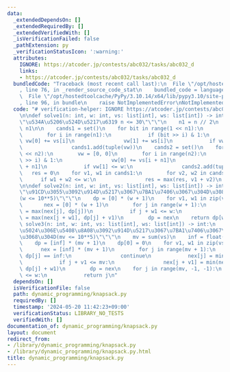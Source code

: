 ```yaml
---
data:
  _extendedDependsOn: []
  _extendedRequiredBy: []
  _extendedVerifiedWith: []
  _isVerificationFailed: false
  _pathExtension: py
  _verificationStatusIcon: ':warning:'
  attributes:
    IGNORE: https://atcoder.jp/contests/abc032/tasks/abc032_d
    links:
    - https://atcoder.jp/contests/abc032/tasks/abc032_d
  bundledCode: "Traceback (most recent call last):\n  File \"/opt/hostedtoolcache/PyPy/3.10.14/x64/lib/pypy3.10/site-packages/onlinejudge_verify/documentation/build.py\"\
    , line 76, in _render_source_code_stat\n    bundled_code = language.bundle(\n\
    \  File \"/opt/hostedtoolcache/PyPy/3.10.14/x64/lib/pypy3.10/site-packages/onlinejudge_verify/languages/python.py\"\
    , line 96, in bundle\n    raise NotImplementedError\nNotImplementedError\n"
  code: "# verification-helper: IGNORE https://atcoder.jp/contests/abc032/tasks/abc032_d\n\
    \n\ndef solve1(n: int, w: int, vs: list[int], ws: list[int]) -> int:\n    \"\"\
    \"\u534A\u5206\u524D\u5217\u6319 n <= 30\"\"\"\n    n1 = n // 2\n    n2 = n -\
    \ n1\n\n    cands1 = set()\n    for bit in range(1 << n1):\n        vw = [0, 0]\n\
    \        for i in range(n1):\n            if (bit >> i) & 1:\n               \
    \ vw[0] += vs[i]\n                vw[1] += ws[i]\n            if vw[1] <= w:\n\
    \                cands1.add(tuple(vw))\n    cands2 = set()\n    for bit in range(1\
    \ << n2):\n        vw = [0, 0]\n        for i in range(n2):\n            if (bit\
    \ >> i) & 1:\n                vw[0] += vs[i + n1]\n                vw[1] += ws[i\
    \ + n1]\n            if vw[1] <= w:\n                cands2.add(tuple(vw))\n \
    \   res = 0\n    for v1, w1 in cands1:\n        for v2, w2 in cands2:\n      \
    \      if w1 + w2 <= w:\n                res = max(res, v1 + v2)\n    return res\n\
    \n\ndef solve2(n: int, w: int, vs: list[int], ws: list[int]) -> int:\n    \"\"\
    \"\u91CD\u3055\u3092\u914D\u5217\u3067\u7BA1\u7406\u3067\u304D\u308B\u3068\u304D\
    (w <= 10**5)\"\"\"\n    dp = [0] * (w + 1)\n    for v1, w1 in zip(vs, ws):\n \
    \       nex = [0] * (w + 1)\n        for j in range(w + 1):\n            nex[j]\
    \ = max(nex[j], dp[j])\n            if j + w1 <= w:\n                nex[j + w1]\
    \ = max(nex[j + w1], dp[j] + v1)\n        dp = nex\n    return dp[w]\n\n\ndef\
    \ solve3(n: int, w: int, vs: list[int], ws: list[int]) -> int:\n    \"\"\"\u4FA1\
    \u5024\u306E\u5408\u8A08\u3092\u914D\u5217\u3067\u7BA1\u7406\u3067\u304D\u308B\
    \u3068\u304D(mv <= 10**5)\"\"\"\n    mv = sum(vs)\n    inf = float(\"inf\")\n\
    \    dp = [inf] * (mv + 1)\n    dp[0] = 0\n    for v1, w1 in zip(vs, ws):\n  \
    \      nex = [inf] * (mv + 1)\n        for j in range(mv + 1):\n            if\
    \ dp[j] == inf:\n                continue\n            nex[j] = min(nex[j], dp[j])\n\
    \            if j + v1 <= mv:\n                nex[j + v1] = min(nex[j + v1],\
    \ dp[j] + w1)\n        dp = nex\n    for j in range(mv, -1, -1):\n        if dp[j]\
    \ <= w:\n            return j\n"
  dependsOn: []
  isVerificationFile: false
  path: dynamic_programming/knapsack.py
  requiredBy: []
  timestamp: '2024-05-20 11:42:23+09:00'
  verificationStatus: LIBRARY_NO_TESTS
  verifiedWith: []
documentation_of: dynamic_programming/knapsack.py
layout: document
redirect_from:
- /library/dynamic_programming/knapsack.py
- /library/dynamic_programming/knapsack.py.html
title: dynamic_programming/knapsack.py
---
```

